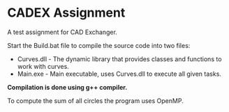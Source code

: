 # CADEX Assignment
 A test assignment for CAD Exchanger.

 Start the Build.bat file to compile the source code into two files:
 * Curves.dll - The dynamic library that provides classes and functions to work with curves.
 * Main.exe - Main executable, uses Curves.dll to execute all given tasks.

**Compilation is done using g++ compiler.**

To compute the sum of all circles the program uses OpenMP. 
